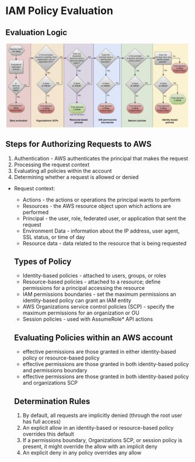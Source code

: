 # IAM Policy Evaluation

## Evaluation Logic

![evaluation logic](../imgs/evaluation-logic.png)

## Steps for Authorizing Requests to AWS

1. Authentication - AWS authenticates the principal that makes the request
2. Processing the request context
3. Evaluating all policies within the account
4. Determining whether a request is allowed or denied

- Request context:

  - Actions - the actions or operations the principal wants to perform
  - Resources - the AWS resource object upon which actions are performed
  - Principal - the user, role, federated user, or application that sent the request
  - Environment Data - information about the IP address, user agent, SSL status, or time of day
  - Resource data - data related to the resource that is being requested

  ## Types of Policy

  - Identity-based policies - attached to users, groups, or roles
  - Resource-based policies - attached to a resource; define permissions for a principal accessing the resource
  - IAM permissions boundaries - set the maximum permissions an identity-based policy can grant an IAM entity
  - AWS Organizations service control policies (SCP) - specify the maximum permissions for an organization or OU
  - Session policies - used with AssumeRole\* API actions

  ## Evaluating Policies within an AWS account

  - effective permissions are those granted in either identity-based policy or resource-based policy
  - effective permissions are those granted in both identity-based policy and permissions boundary
  - effective permissions are those granted in both identity-based policy and organizations SCP

  ## Determination Rules

  1. By default, all requests are implicitly denied (through the root user has full access)
  2. An explicit allow in an identity-based or resource-based policy overrides this default
  3. If a permissions boundary, Organizations SCP, or session policy is present, it might override the allow with an implicit deny
  4. An explicit deny in any policy overrides any allow
